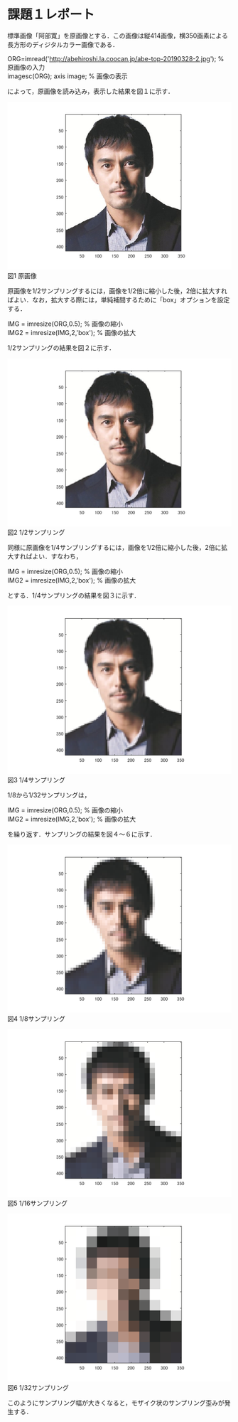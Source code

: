 # 課題１レポート

標準画像「阿部寛」を原画像とする．この画像は縦414画像，横350画素による長方形のディジタルカラー画像である．

ORG=imread('http://abehiroshi.la.coocan.jp/abe-top-20190328-2.jpg'); % 原画像の入力  
imagesc(ORG); axis image; % 画像の表示

によって，原画像を読み込み，表示した結果を図１に示す．

![原画像](https://github.com/ritu-cps/lecture_image_processing/blob/master/image/kadai1_1.png?raw=true)  
図1 原画像

原画像を1/2サンプリングするには，画像を1/2倍に縮小した後，2倍に拡大すればよい．なお，拡大する際には，単純補間するために「box」オプションを設定する．

IMG = imresize(ORG,0.5); % 画像の縮小  
IMG2 = imresize(IMG,2,'box'); % 画像の拡大

1/2サンプリングの結果を図２に示す．

![原画像](https://github.com/ritu-cps/lecture_image_processing/blob/master/image/kadai1_2.png?raw=true)  
図2 1/2サンプリング

同様に原画像を1/4サンプリングするには，画像を1/2倍に縮小した後，2倍に拡大すればよい．すなわち，

IMG = imresize(ORG,0.5); % 画像の縮小  
IMG2 = imresize(IMG,2,'box'); % 画像の拡大

とする．1/4サンプリングの結果を図３に示す．

![原画像](https://github.com/ritu-cps/lecture_image_processing/blob/master/image/kadai1_3.png?raw=true)  
図3 1/4サンプリング

1/8から1/32サンプリングは，

IMG = imresize(ORG,0.5); % 画像の縮小  
IMG2 = imresize(IMG,2,'box'); % 画像の拡大

を繰り返す．サンプリングの結果を図４～６に示す．

![原画像](https://github.com/ritu-cps/lecture_image_processing/blob/master/image/kadai1_4.png?raw=true)  
図4 1/8サンプリング

![原画像](https://github.com/ritu-cps/lecture_image_processing/blob/master/image/kadai1_5.png?raw=true)  
図5 1/16サンプリング

![原画像](https://github.com/ritu-cps/lecture_image_processing/blob/master/image/kadai1_6.png?raw=true)  
図6 1/32サンプリング

このようにサンプリング幅が大きくなると，モザイク状のサンプリング歪みが発生する．
